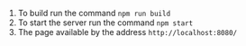 1. To build run the command
`npm run build`
2. To start the server run the command
`npm start`
3. The page available by the address `http://localhost:8080/`